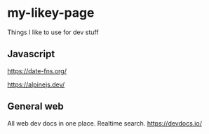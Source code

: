 # my-likey-page
Things I like to use for dev stuff

## Javascript

https://date-fns.org/

https://alpinejs.dev/

## General web

All web dev docs in one place. Realtime search. https://devdocs.io/

